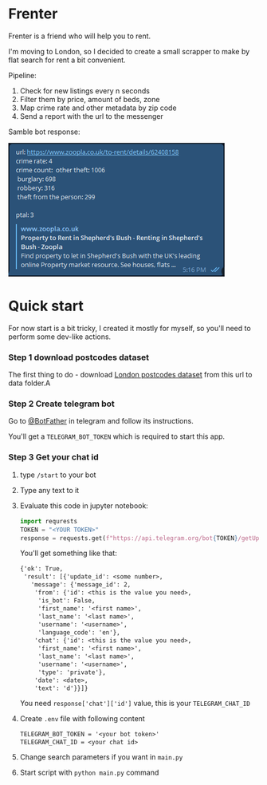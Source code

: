 # Frenter

Frenter is a friend who will help you to rent. 

I'm moving to London, so I decided to create a small scrapper to make by flat search for rent a bit convenient. 

Pipeline: 
1. Check for new listings every n seconds
2. Filter them by price, amount of beds, zone
3. Map crime rate and other metadata  by zip code
4. Send a report with the url to the messenger

Samble bot response: 

![Sample](docs/images/example.png)

# Quick start

For now start is a bit tricky, I created it mostly for myself, so you'll 
need to perform some dev-like actions. 

### Step 1 download postcodes dataset

The first thing to do - download [London postcodes dataset](https://data.london.gov.uk/download/postcode-directory-for-london/62b22f3f-25c5-4dd0-a9eb-06e2d8681ef1/london_postcodes-ons-postcodes-directory-feb22.csv) 
from this url to data folder.A

### Step 2 Create telegram bot

Go to [@BotFather](https://t.me/BotFather) in telegram and follow its instructions. 

You'll get a `TELEGRAM_BOT_TOKEN` which is required to start this app.

### Step 3 Get your chat id 

1. type `/start` to your bot
   

2. Type any text to it
   

3. Evaluate this code in jupyter notebook: 
    ```python
   import requrests
   TOKEN = "<YOUR TOKEN>"
   response = requests.get(f"https://api.telegram.org/bot{TOKEN}/getUpdates")
   
    ```
   You'll get something like that: 
    ```
    {'ok': True,
     'result': [{'update_id': <some number>,
       'message': {'message_id': 2,
        'from': {'id': <this is the value you need>,
         'is_bot': False,
         'first_name': '<first name>',
         'last_name': '<last name>',
         'username': '<username>',
         'language_code': 'en'},
        'chat': {'id': <this is the value you need>,
         'first_name': '<first name>',
         'last_name': '<last name>',
         'username': '<username>',
         'type': 'private'},
        'date': <date>,
        'text': 'd'}}]}
     ```
   You need `response['chat']['id']` value, this is your `TELEGRAM_CHAT_ID`
   

4. Create `.env` file with following content
    ```
    TELEGRAM_BOT_TOKEN = '<your bot token>'
    TELEGRAM_CHAT_ID = <your chat id>
    ```

5. Change search parameters if you want in `main.py`


6. Start script with `python main.py` command
